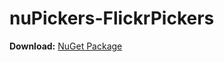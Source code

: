nuPickers-FlickrPickers
=======================

__Download:__ [NuGet Package](https://www.nuget.org/packages/nuPickers-FlickrPickers)
